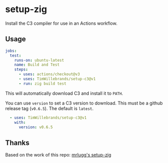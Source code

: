 # setup-zig

Install the C3 compiler for use in an Actions workflow.

## Usage

```yaml
jobs:
  test:
    runs-on: ubuntu-latest
    name: Build and Test
    steps:
      - uses: actions/checkout@v3
      - uses: TimWillebrands/setup-c3@v1
      - run: zig build test
```

This will automatically download C3 and install it to `PATH`.

You can use `version` to set a C3 version to download. This must be a github release tag (`v0.6.5`).
The default is `latest`.

```yaml
  - uses: TimWillebrands/setup-c3@v1
    with:
      version: v0.6.5
```

## Thanks
Based on the work of this repo: [mrlugg's setup-zig](https://github.com/mlugg/setup-zig)
